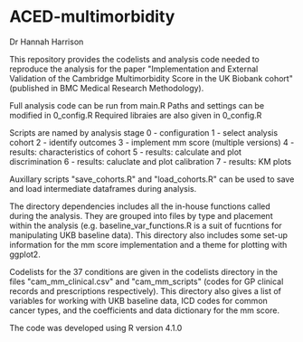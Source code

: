 # ACED-multimorbidity 
Dr Hannah Harrison

This repository provides the codelists and analysis code needed to reproduce the analysis for the paper "Implementation and External Validation of the Cambridge Multimorbidity Score in the UK Biobank cohort" (published in BMC Medical Research Methodology). 

Full analysis code can be run from main.R
Paths and settings can be modified in 0_config.R
Required libraies are also given in 0_config.R

Scripts are named by analysis stage
0 - configuration
1 - select analysis cohort
2 - identify outcomes
3 - implement mm score (multiple versions)
4 - results: characteristics of cohort
5 - results: calculate and plot discrimination
6 - results: caluclate and plot calibration
7 - results: KM plots

Auxillary scripts "save_cohorts.R" and "load_cohorts.R" can be used to save and load intermediate dataframes during analysis.

The directory dependencies includes all the in-house functions called during the analysis. They are grouped into files by type and placement within the analysis (e.g. baseline_var_functions.R is a suit of fucntions for manipulating UKB baseline data). This directory also includes some set-up information for the mm score implementation and a theme for plotting with ggplot2. 

Codelists for the 37 conditions are given in the codelists directory in the files "cam_mm_clinical.csv" and "cam_mm_scripts" (codes for GP clinical records and prescriptions respectively). This directory also gives a list of variables for working with UKB baseline data, ICD codes for common cancer types, and the coefficients and data dictionary for the mm score. 

The code was developed using R version 4.1.0